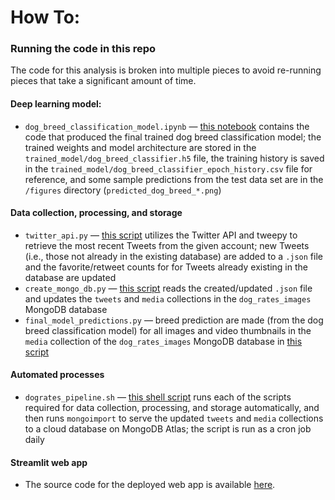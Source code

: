 # How To:
### Running the code in this repo

The code for this analysis is broken into multiple pieces to avoid re-running pieces that take a significant amount of time.

#### Deep learning model:
- `dog_breed_classification_model.ipynb` &mdash; [this notebook](https://github.com/hmlewis-astro/dogrates_tweet_engineering/blob/main/dog_breed_classification_model.ipynb) contains the code that produced the final trained dog breed classification model; the trained weights and model architecture are stored in the `trained_model/dog_breed_classifier.h5` file, the training history is saved in the `trained_model/dog_breed_classifier_epoch_history.csv` file for reference, and some sample predictions from the test data set are in the `/figures` directory (`predicted_dog_breed_*.png`)

#### Data collection, processing, and storage
- `twitter_api.py` &mdash; [this script](https://github.com/hmlewis-astro/dogrates_tweet_engineering/blob/main/twitter_api.py) utilizes the Twitter API and tweepy to retrieve the most recent Tweets from the given account; new Tweets (i.e., those not already in the existing database) are added to a `.json` file and the favorite/retweet counts for for Tweets already existing in the database are updated
- `create_mongo_db.py` &mdash; [this script](https://github.com/hmlewis-astro/dogrates_tweet_engineering/blob/main/create_mongo_db.py) reads the created/updated `.json` file and updates the `tweets` and `media` collections in the `dog_rates_images` MongoDB database
- `final_model_predictions.py` &mdash; breed prediction are made (from the dog breed classification model) for all images and video thumbnails in the `media` collection of the `dog_rates_images` MongoDB database in [this script](https://github.com/hmlewis-astro/dogrates_tweet_engineering/blob/main/final_model_predictions.py)

#### Automated processes
- `dogrates_pipeline.sh` &mdash; [this shell script](https://github.com/hmlewis-astro/dogrates_tweet_engineering/blob/main/dogrates_pipeline.sh) runs each of the scripts required for data collection, processing, and storage automatically, and then runs `mongoimport` to serve the updated `tweets` and `media` collections to a cloud database on MongoDB Atlas; the script is run as a cron job daily

#### Streamlit web app
- The source code for the deployed web app is available [here](https://github.com/hmlewis-astro/dogrates_tweet_app).
